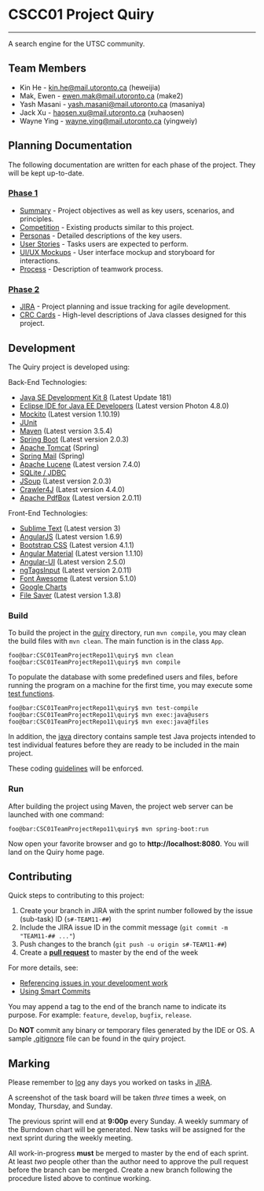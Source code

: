 # CSCC01 Project Quiry
--------------------
A search engine for the UTSC community.

## Team Members
* Kin He - <kin.he@mail.utoronto.ca> (heweijia)
* Mak, Ewen - <ewen.mak@mail.utoronto.ca> (make2)
* Yash Masani - <yash.masani@mail.utoronto.ca> (masaniya)
* Jack Xu - <haosen.xu@mail.utoronto.ca> (xuhaosen)
* Wayne Ying - <wayne.ying@mail.utoronto.ca> (yingweiy)

## Planning Documentation
The following documentation are written for each phase of the project. They will be kept up-to-date.

### [Phase 1](docs/phase1)
* [Summary](docs/phase1/summary.md) - Project objectives as well as key users, scenarios, and principles.
* [Competition](docs/phase1/competition.md) - Existing products similar to this project.
* [Personas](docs/phase1/personas.pdf) - Detailed descriptions of the key users.
* [User Stories](docs/phase1/user_stories.md) - Tasks users are expected to perform.
* [UI/UX Mockups](docs/phase1/ui_ux.pdf) - User interface mockup and storyboard for interactions.
* [Process](docs/phase1/process.md) - Description of teamwork process.

### [Phase 2](docs/phase2)
* [JIRA] - Project planning and issue tracking for agile development.
* [CRC Cards](docs/phase2/crc.pdf) - High-level descriptions of Java classes designed for this project.

[JIRA]: https://cmsweb.utsc.utoronto.ca/jira/projects/TEAM11

## Development
The Quiry project is developed using:

Back-End Technologies:

* [Java SE Development Kit 8](http://www.oracle.com/technetwork/java/javase/downloads/index.html) (Latest Update 181)
* [Eclipse IDE for Java EE Developers](https://www.eclipse.org/downloads/packages/eclipse-ide-java-ee-developers/photonr) (Latest version Photon 4.8.0)
* [Mockito](http://site.mockito.org) (Latest version 1.10.19)
* [JUnit](https://junit.org/junit5)
* [Maven](https://maven.apache.org/download.cgi) (Latest version 3.5.4)
* [Spring Boot](https://spring.io/projects/spring-boot) (Latest version 2.0.3)
* [Apache Tomcat](http://tomcat.apache.org) (Spring)
* [Spring Mail](https://docs.spring.io/spring-boot/docs/current/reference/html/boot-features-email.html) (Spring)
* [Apache Lucene](http://lucene.apache.org) (Latest version 7.4.0)
* [SQLite / JDBC](https://www.sqlite.org/index.html)
* [JSoup](https://jsoup.org/) (Latest version 2.0.3)
* [Crawler4J](https://github.com/yasserg/crawler4j) (Latest version 4.4.0)
* [Apache PdfBox](https://pdfbox.apache.org) (Latest version 2.0.11)


Front-End Technologies:

* [Sublime Text](https://www.sublimetext.com) (Latest version 3)
* [AngularJS](https://angularjs.org) (Latest version 1.6.9)
* [Bootstrap CSS](https://getbootstrap.com) (Latest version 4.1.1)
* [Angular Material](https://material.angular.io) (Latest version 1.1.10)
* [Angular-UI](https://angular-ui.github.io) (Latest version 2.5.0)
* [ngTagsInput](http://mbenford.github.io/ngTagsInput/) (Latest version 2.0.11)
* [Font Awesome](https://fontawesome.com/) (Latest version 5.1.0)
* [Google Charts](https://developers.google.com/chart)
* [File Saver](https://github.com/eligrey/FileSaver.js) (Latest version 1.3.8)


### Build
To build the project in the [quiry](quiry/) directory, run `mvn compile`, you may clean the build files with `mvn clean`. The main function is in the class `App`.

```console
foo@bar:CSC01TeamProjectRepo11\quiry$ mvn clean
foo@bar:CSC01TeamProjectRepo11\quiry$ mvn compile
```

To populate the database with some predefined users and files, before running the program on a machine for the first time, you may execute some [test functions](quiry/src/test/java/cscc01/summer2018/team11).

```console
foo@bar:CSC01TeamProjectRepo11\quiry$ mvn test-compile
foo@bar:CSC01TeamProjectRepo11\quiry$ mvn exec:java@users
foo@bar:CSC01TeamProjectRepo11\quiry$ mvn exec:java@files
```

In addition, the [java](java/) directory contains sample test Java projects intended to test individual features before they are ready to be included in the main project.

These coding [guidelines](http://cr.openjdk.java.net/~alundblad/styleguide/index-v6.html) will be enforced.

### Run
After building the project using Maven, the project web server can be launched with one command:

```console
foo@bar:CSC01TeamProjectRepo11\quiry$ mvn spring-boot:run
```

Now open your favorite browser and go to __http://localhost:8080__. You will land on the Quiry home page.

## Contributing
Quick steps to contributing to this project:

1. Create your branch in JIRA with the sprint number followed by the issue (sub-task) ID (`s#-TEAM11-##`)
2. Include the JIRA issue ID in the commit message (`git commit -m "TEAM11-## ..."`)
3. Push changes to the branch (`git push -u origin s#-TEAM11-##`)
4. Create a [__pull request__](https://bitbucket.org/mcs2/csc01teamprojectrepo11/pull-requests/) to master by the end of the week

For more details, see:

* [Referencing issues in your development work](https://confluence.atlassian.com/jirasoftwarecloud/referencing-issues-in-your-development-work-777002789.html)
* [Using Smart Commits](https://confluence.atlassian.com/fisheye/using-smart-commits-298976812.html)

You may append a tag to the end of the branch name to indicate its purpose. For example: `feature`, `develop`, `bugfix`, `release`.

Do __NOT__ commit any binary or temporary files generated by the IDE or OS. A sample [.gitignore](quiry/.gitignore) file can be found in the quiry project.

## Marking
Please remember to [log](https://confluence.atlassian.com/jiracoreserver073/logging-work-on-issues-861257349.html) any days you worked on tasks in [JIRA].

A screenshot of the task board will be taken _three_ times a week, on Monday, Thursday, and Sunday.

The previous sprint will end at __9:00p__ every Sunday. A weekly summary of the Burndown chart will be generated. New tasks will be assigned for the next sprint during the weekly meeting.

All work-in-progress __must__ be merged to master by the end of each sprint. At least _two_ people other than the author need to approve the pull request before the branch can be merged. Create a new branch following the procedure listed above to continue working.
